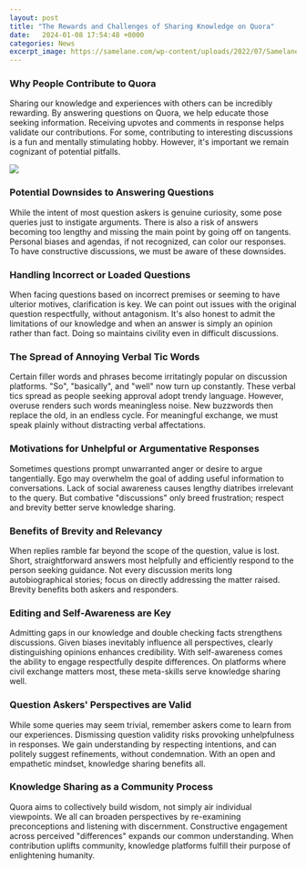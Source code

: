 ```yaml
---
layout: post
title: "The Rewards and Challenges of Sharing Knowledge on Quora"
date:   2024-01-08 17:54:48 +0000
categories: News
excerpt_image: https://samelane.com/wp-content/uploads/2022/07/Samelane_Knowledge-Sharing_intext_v2.jpg
---
```

### Why People Contribute to Quora
Sharing our knowledge and experiences with others can be incredibly rewarding. By answering questions on Quora, we help educate those seeking information. Receiving upvotes and comments in response helps validate our contributions. For some, contributing to interesting discussions is a fun and mentally stimulating hobby. However, it's important we remain cognizant of potential pitfalls.


![](https://samelane.com/wp-content/uploads/2022/07/Samelane_Knowledge-Sharing_intext_v2.jpg)
### Potential Downsides to Answering Questions   
While the intent of most question askers is genuine curiosity, some pose queries just to instigate arguments. There is also a risk of answers becoming too lengthy and missing the main point by going off on tangents. Personal biases and agendas, if not recognized, can color our responses. To have constructive discussions, we must be aware of these downsides.

### Handling Incorrect or Loaded Questions
When facing questions based on incorrect premises or seeming to have ulterior motives, clarification is key. We can point out issues with the original question respectfully, without antagonism. It's also honest to admit the limitations of our knowledge and when an answer is simply an opinion rather than fact. Doing so maintains civility even in difficult discussions.

### The Spread of Annoying Verbal Tic Words     
Certain filler words and phrases become irritatingly popular on discussion platforms. "So", "basically", and "well" now turn up constantly. These verbal tics spread as people seeking approval adopt trendy language. However, overuse renders such words meaningless noise. New buzzwords then replace the old, in an endless cycle. For meaningful exchange, we must speak plainly without distracting verbal affectations.

### Motivations for Unhelpful or Argumentative Responses  
Sometimes questions prompt unwarranted anger or desire to argue tangentially. Ego may overwhelm the goal of adding useful information to conversations. Lack of social awareness causes lengthy diatribes irrelevant to the query. But combative "discussions" only breed frustration; respect and brevity better serve knowledge sharing.

### Benefits of Brevity and Relevancy
When replies ramble far beyond the scope of the question, value is lost. Short, straightforward answers most helpfully and efficiently respond to the person seeking guidance. Not every discussion merits long autobiographical stories; focus on directly addressing the matter raised. Brevity benefits both askers and responders.

### Editing and Self-Awareness are Key
Admitting gaps in our knowledge and double checking facts strengthens discussions. Given biases inevitably influence all perspectives, clearly distinguishing opinions enhances credibility. With self-awareness comes the ability to engage respectfully despite differences. On platforms where civil exchange matters most, these meta-skills serve knowledge sharing well.

### Question Askers' Perspectives are Valid
While some queries may seem trivial, remember askers come to learn from our experiences. Dismissing question validity risks provoking unhelpfulness in responses. We gain understanding by respecting intentions, and can politely suggest refinements, without condemnation. With an open and empathetic mindset, knowledge sharing benefits all.

### Knowledge Sharing as a Community Process
Quora aims to collectively build wisdom, not simply air individual viewpoints. We all can broaden perspectives by re-examining preconceptions and listening with discernment. Constructive engagement across perceived "differences" expands our common understanding. When contribution uplifts community, knowledge platforms fulfill their purpose of enlightening humanity.